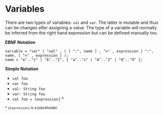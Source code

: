 # Variables

There are two types of variables: `val` and `var`. The latter is mutable and thus can be changes after assigning a value.
The type of a variable will normally be inferred from the right hand expression but can be defined manually too.

__EBNF Notation__
```ebnf
variable = "var" | "val" , ( [ ":", name ] , "=" , expression | ":", name, [ "=" , expression ] );
name = "a".."z" | "A".."Z", { "a".."z" | "A".."Z" | "0".."9" };
```

__Simple Notation__
- `val foo`
- `var foo`
- `val: String foo`
- `var: String foo`
- `val foo = [expression]` *

<sub>* `[expression]` is a placeholder</sub>
